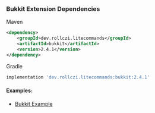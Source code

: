 ### Bukkit Extension Dependencies
Maven
```xml
<dependency>
    <groupId>dev.rollczi.litecommands</groupId>
    <artifactId>bukkit</artifactId>
    <version>2.4.1</version>
</dependency>
```
Gradle
```groovy
implementation 'dev.rollczi.litecommands:bukkit:2.4.1'
```

#### Examples:
- [Bukkit Example](https://github.com/Rollczi/LiteCommands/tree/master/examples/bukkit)
